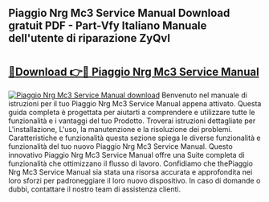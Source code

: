## Piaggio Nrg Mc3 Service Manual Download gratuit PDF - Part-Vfy Italiano Manuale dell'utente di riparazione ZyQvl

# <h2><a href="http://dfeh27l.blite.top/?on=Piaggio+Nrg+Mc3+Service+Manual">🔗Download 👉🔴 Piaggio Nrg Mc3 Service Manual</a></h2>

[![Piaggio Nrg Mc3 Service Manual download](https://i.imgur.com/lujVjoI.png)](http://dfeh27l.blite.top/?on=Piaggio+Nrg+Mc3+Service+Manual)
Benvenuto nel manuale di istruzioni per il tuo Piaggio Nrg Mc3 Service Manual appena attivato. Questa guida completa è progettata per aiutarti a comprendere e utilizzare tutte le funzionalità e i vantaggi del tuo Prodotto. Troverai istruzioni dettagliate per L'installazione, L'uso, la manutenzione e la risoluzione dei problemi. Caratteristiche e funzionalità questa sezione spiega le diverse funzionalità e funzionalità del tuo nuovo Piaggio Nrg Mc3 Service Manual. Questo innovativo Piaggio Nrg Mc3 Service Manual offre una Suite completa di funzionalità che ottimizzano il flusso di lavoro. Confidiamo che thePiaggio Nrg Mc3 Service Manual sia stata una risorsa accurata e approfondita nei loro sforzi per padroneggiare il loro nuovo dispositivo. In caso di domande o dubbi, contattare il nostro team di assistenza clienti.
